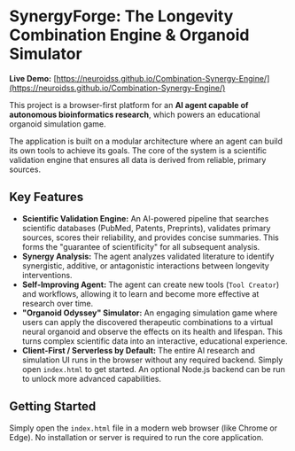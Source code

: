 # SynergyForge: The Longevity Combination Engine & Organoid Simulator

**Live Demo:** [https://neuroidss.github.io/Combination-Synergy-Engine/](https://neuroidss.github.io/Combination-Synergy-Engine/)

This project is a browser-first platform for an **AI agent capable of autonomous bioinformatics research**, which powers an educational organoid simulation game.

The application is built on a modular architecture where an agent can build its own tools to achieve its goals. The core of the system is a scientific validation engine that ensures all data is derived from reliable, primary sources.

## Key Features

*   **Scientific Validation Engine:** An AI-powered pipeline that searches scientific databases (PubMed, Patents, Preprints), validates primary sources, scores their reliability, and provides concise summaries. This forms the "guarantee of scientificity" for all subsequent analysis.
*   **Synergy Analysis:** The agent analyzes validated literature to identify synergistic, additive, or antagonistic interactions between longevity interventions.
*   **Self-Improving Agent:** The agent can create new tools (`Tool Creator`) and workflows, allowing it to learn and become more effective at research over time.
*   **"Organoid Odyssey" Simulator:** An engaging simulation game where users can apply the discovered therapeutic combinations to a virtual neural organoid and observe the effects on its health and lifespan. This turns complex scientific data into an interactive, educational experience.
*   **Client-First / Serverless by Default:** The entire AI research and simulation UI runs in the browser without any required backend. Simply open `index.html` to get started. An optional Node.js backend can be run to unlock more advanced capabilities.

## Getting Started

Simply open the `index.html` file in a modern web browser (like Chrome or Edge). No installation or server is required to run the core application.
